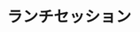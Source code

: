 ---
key: sponsor_lunch3
title: 'ランチセッション'
format: sponsor
tags:
  - sponsor
speakers: []
draft: false
---